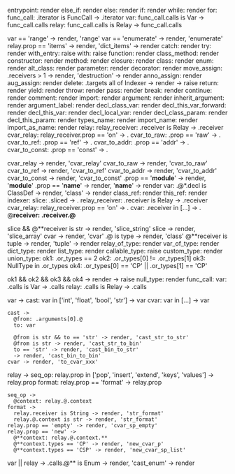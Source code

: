 entrypoint: render
else_if: render
else: render
if: render
while: render
for:
  func_call: .iterator is FuncCall -> .iterator
  var: func_call.calls is Var -> func_call.calls
  relay: func_call.calls is Relay -> func_call.calls

  var == 'range' -> render, 'range'
  var == 'enumerate' -> render, 'enumerate'
  relay.prop == 'items' -> render, 'dict_items'
  -> render
catch: render
try: render
with_entry: raise
with: raise
function: render
class_method: render
constructor: render
method: render
closure: render
class: render
enum: render
alt_class: render
parameter: render
decorator: render
move_assign:
  .receivers > 1 -> render, 'destruction'
  -> render
anno_assign: render
aug_assign: render
delete:
  .targets all of Indexer -> render
  -> raise
return: render
yield: render
throw: render
pass: render
break: render
continue: render
comment: render
import: render
argument: render
inherit_argument: render
argument_label: render
decl_class_var: render
decl_this_var_forward: render
decl_this_var: render
decl_local_var: render
decl_class_param: render
decl_this_param: render
types_name: render
import_name: render
import_as_name: render
relay:
  relay_receiver: .receiver is Relay -> .receiver
  cvar_relay: relay_receiver.prop == 'on' -> .
  cvar_to_raw: .prop == 'raw' -> .
  cvar_to_ref: .prop == 'ref' -> .
  cvar_to_addr: .prop == 'addr' -> .
  cvar_to_const: .prop == 'const' -> .

  cvar_relay -> render, 'cvar_relay'
  cvar_to_raw -> render, 'cvar_to_raw'
  cvar_to_ref -> render, 'cvar_to_ref'
  cvar_to_addr -> render, 'cvar_to_addr'
  cvar_to_const -> render, 'cvar_to_const'
  .prop == '__module__' -> render, '__module__'
  .prop == '__name__' -> render, '__name__'
  -> render
var:
  .@*.decl is ClassDef -> render, 'class'
  -> render
class_ref: render
this_ref: render
indexer:
  slice: .sliced -> .
  relay_receiver: .receiver is Relay -> .receiver
  cvar_relay: relay_receiver.prop == 'on' -> .
  cvar: .receiver in [...] -> .
  @**receiver: .receiver.@**

  slice && @**receiver is str -> render, 'slice_string'
  slice -> render, 'slice_array'
  cvar -> render, 'cvar'
  .@ is type -> render, 'class'
  @**receiver is tuple -> render, 'tuple'
  -> render
relay_of_type: render
var_of_type: render
dict_type: render
list_type: render
callable_type: raise
custom_type: render
union_type:
  ok1: .or_types == 2
  ok2: .or_types[0] != .or_types[1]
  ok3: NullType in .or_types
  ok4: .or_types[0] == 'CP' || .or_types[1] == 'CP'

  ok1 && ok2 && ok3 && ok4 -> render
  -> raise
null_type: render
func_call:
  var: .calls is Var -> .calls
  relay: .calls is Relay -> .calls

  var ->
    cast: var in ['int', 'float', 'bool', 'str'] -> var
    cvar: var in [...] -> var

    cast ->
      @from: .arguments[0].@
      to: var

      @from is str && to == 'str' -> render, 'cast_str_to_str'
      @from is str -> render, 'cast_str_to_bin'
      to == 'str' -> render, 'cast_bin_to_str'
      -> render, 'cast_bin_to_bin'
    cvar -> render, 'to_cvar_xxx'
  relay ->
    seq_op: relay.prop in ['pop', 'insert', 'extend', 'keys', 'values'] -> relay.prop
    format: relay.prop == 'format' -> relay.prop

    seq_op ->
      @context: relay.@.context
    format ->
      relay.receiver is String -> render, 'str_format'
      relay.@.context is str -> render, 'str_format'
    relay.prop == 'empty' -> render, 'cvar_sp_empty'
    relay.prop == 'new' ->
      @**context: relay.@.context.**
      @**context.types == 'CP' -> render, 'new_cvar_p'
      @**context.types == 'CSP' -> render, 'new_cvar_sp_list'
  var || relay ->
    .calls.@** is Enum -> render, 'cast_enum'
  -> render

